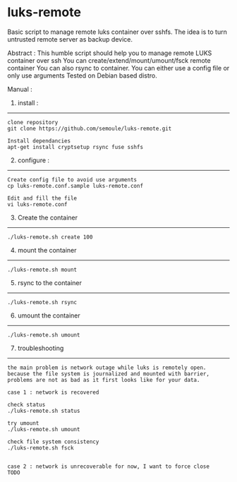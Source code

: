 luks-remote
===========

Basic script to manage remote luks container over sshfs. The idea is to turn untrusted remote server as backup device.

Abstract :
	This humble script should help you to manage remote LUKS container over ssh
	You can create/extend/mount/umount/fsck remote container
	You can also rsync to container.
	You can either use a config file or only use arguments
	Tested on Debian based distro.


Manual :

1. install :
----------
	clone repository
	git clone https://github.com/semoule/luks-remote.git

	Install dependancies
	apt-get install cryptsetup rsync fuse sshfs

2. configure :
----------
	Create config file to avoid use arguments
	cp luks-remote.conf.sample luks-remote.conf

	Edit and fill the file
	vi luks-remote.conf

3. Create the container
----------
	./luks-remote.sh create 100

4. mount the container
----------
	./luks-remote.sh mount

5. rsync to the container
----------
	./luks-remote.sh rsync

6. umount the container
----------
	./luks-remote.sh umount

7. troubleshooting
----------

	the main problem is network outage while luks is remotely open.
	because the file system is journalized and mounted with barrier, problems are not as bad as it first looks like for your data.

	case 1 : network is recovered

	check status
	./luks-remote.sh status

	try umount
	./luks-remote.sh umount

	check file system consistency
	./luks-remote.sh fsck


	case 2 : network is unrecoverable for now, I want to force close
	TODO
